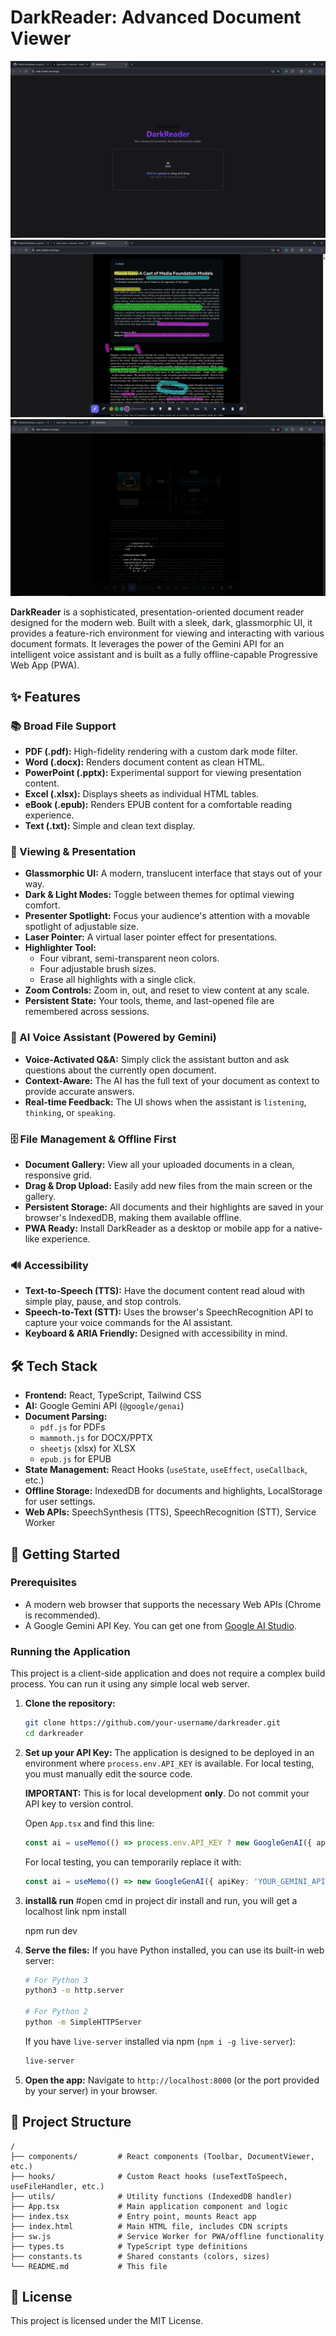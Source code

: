# DarkReader: Advanced Document Viewer


![DarkReader Screenshot](/public/images/main.png)
![DarkReader Screenshot](/public/images/highlight.png)
![DarkReader Screenshot](/public/images/spotlight.png)

**DarkReader** is a sophisticated, presentation-oriented document reader designed for the modern web. Built with a sleek, dark, glassmorphic UI, it provides a feature-rich environment for viewing and interacting with various document formats. It leverages the power of the Gemini API for an intelligent voice assistant and is built as a fully offline-capable Progressive Web App (PWA).

## ✨ Features

### 📚 Broad File Support
- **PDF (.pdf):** High-fidelity rendering with a custom dark mode filter.
- **Word (.docx):** Renders document content as clean HTML.
- **PowerPoint (.pptx):** Experimental support for viewing presentation content.
- **Excel (.xlsx):** Displays sheets as individual HTML tables.
- **eBook (.epub):** Renders EPUB content for a comfortable reading experience.
- **Text (.txt):** Simple and clean text display.

### 🎨 Viewing & Presentation
- **Glassmorphic UI:** A modern, translucent interface that stays out of your way.
- **Dark & Light Modes:** Toggle between themes for optimal viewing comfort.
- **Presenter Spotlight:** Focus your audience's attention with a movable spotlight of adjustable size.
- **Laser Pointer:** A virtual laser pointer effect for presentations.
- **Highlighter Tool:**
  - Four vibrant, semi-transparent neon colors.
  - Four adjustable brush sizes.
  - Erase all highlights with a single click.
- **Zoom Controls:** Zoom in, out, and reset to view content at any scale.
- **Persistent State:** Your tools, theme, and last-opened file are remembered across sessions.

### 🤖 AI Voice Assistant (Powered by Gemini)
- **Voice-Activated Q&A:** Simply click the assistant button and ask questions about the currently open document.
- **Context-Aware:** The AI has the full text of your document as context to provide accurate answers.
- **Real-time Feedback:** The UI shows when the assistant is `listening`, `thinking`, or `speaking`.

### 🗄️ File Management & Offline First
- **Document Gallery:** View all your uploaded documents in a clean, responsive grid.
- **Drag & Drop Upload:** Easily add new files from the main screen or the gallery.
- **Persistent Storage:** All documents and their highlights are saved in your browser's IndexedDB, making them available offline.
- **PWA Ready:** Install DarkReader as a desktop or mobile app for a native-like experience.

### 🔊 Accessibility
- **Text-to-Speech (TTS):** Have the document content read aloud with simple play, pause, and stop controls.
- **Speech-to-Text (STT):** Uses the browser's SpeechRecognition API to capture your voice commands for the AI assistant.
- **Keyboard & ARIA Friendly:** Designed with accessibility in mind.

## 🛠️ Tech Stack
- **Frontend:** React, TypeScript, Tailwind CSS
- **AI:** Google Gemini API (`@google/genai`)
- **Document Parsing:**
  - `pdf.js` for PDFs
  - `mammoth.js` for DOCX/PPTX
  - `sheetjs` (xlsx) for XLSX
  - `epub.js` for EPUB
- **State Management:** React Hooks (`useState`, `useEffect`, `useCallback`, etc.)
- **Offline Storage:** IndexedDB for documents and highlights, LocalStorage for user settings.
- **Web APIs:** SpeechSynthesis (TTS), SpeechRecognition (STT), Service Worker

## 🚀 Getting Started

### Prerequisites
- A modern web browser that supports the necessary Web APIs (Chrome is recommended).
- A Google Gemini API Key. You can get one from [Google AI Studio](https://aistudio.google.com/app/apikey).

### Running the Application

This project is a client-side application and does not require a complex build process. You can run it using any simple local web server.

1.  **Clone the repository:**
    ```bash
    git clone https://github.com/your-username/darkreader.git
    cd darkreader
    ```

2.  **Set up your API Key:**
    The application is designed to be deployed in an environment where `process.env.API_KEY` is available. For local testing, you must manually edit the source code.

    **IMPORTANT:** This is for local development **only**. Do not commit your API key to version control.

    Open `App.tsx` and find this line:
    ```typescript
    const ai = useMemo(() => process.env.API_KEY ? new GoogleGenAI({ apiKey: process.env.API_KEY }) : null, []);
    ```
    For local testing, you can temporarily replace it with:
    ```typescript
    const ai = useMemo(() => new GoogleGenAI({ apiKey: 'YOUR_GEMINI_API_KEY_HERE' }), []);
    ```
3.  **install& run**
    #open cmd in project dir install and run, you will get a localhost link
    npm install

    npm run dev

4.  **Serve the files:**
    If you have Python installed, you can use its built-in web server:
    ```bash
    # For Python 3
    python3 -m http.server

    # For Python 2
    python -m SimpleHTTPServer
    ```
    If you have `live-server` installed via npm (`npm i -g live-server`):
    ```bash
    live-server
    ```

4.  **Open the app:**
    Navigate to `http://localhost:8000` (or the port provided by your server) in your browser.

## 📁 Project Structure
```
/
├── components/         # React components (Toolbar, DocumentViewer, etc.)
├── hooks/              # Custom React hooks (useTextToSpeech, useFileHandler, etc.)
├── utils/              # Utility functions (IndexedDB handler)
├── App.tsx             # Main application component and logic
├── index.tsx           # Entry point, mounts React app
├── index.html          # Main HTML file, includes CDN scripts
├── sw.js               # Service Worker for PWA/offline functionality
├── types.ts            # TypeScript type definitions
├── constants.ts        # Shared constants (colors, sizes)
└── README.md           # This file
```

## 📄 License
This project is licensed under the MIT License.
